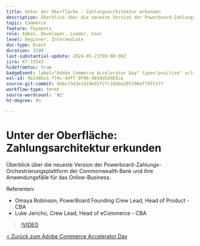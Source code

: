 ```yaml
---
title: Unter der Oberfläche - Zahlungsarchitektur erkunden
description: Überblick über die neueste Version der Powerboard-Zahlungs-Orchestrierungsplattform der Commonwealth Bank und ihre Anwendungsfälle für das Online-Business.
topic: Commerce
feature: Payments
role: Admin, Developer, Leader, User
level: Beginner, Intermediate
doc-type: Event
duration: 1590
last-substantial-update: 2024-05-21T00:00:00Z
jira: KT-15543
hidefromtoc: true
badgeEvent: label="Adobe Commerce Accelerator Day" type="positive" url="https://experienceleague.adobe.com/de/docs/events/apac-commerce-recordings/2024/overview"
exl-id: 9b148be1-f74c-44ff-9f96-9834d5d4b5ce
source-git-commit: 0ebc7343e2d19e91f27c1bbba20f290ef7df5377
workflow-type: tm+mt
source-wordcount: '82'
ht-degree: 0%

---
```


# Unter der Oberfläche: Zahlungsarchitektur erkunden

Überblick über die neueste Version der Powerboard-Zahlungs-Orchestrierungsplattform der Commonwealth Bank und ihre Anwendungsfälle für das Online-Business.

Referenten:

+ Omaya Robinson, PowerBoard Founding Crew Lead, Head of Product - CBA
+ Luke Jericho, Crew Lead, Head of eCommerce - CBA

>[!VIDEO](https://video.tv.adobe.com/v/3429270/?learn=on)

[&lt; Zurück zum Adobe Commerce Accelerator Day](./overview.md)
